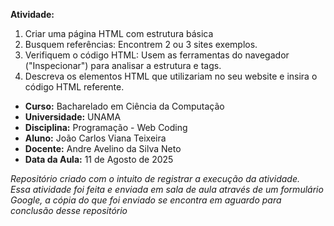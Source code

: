 **Atividade:** 
1. Criar uma página HTML com estrutura básica
2. Busquem referências: Encontrem 2 ou 3 sites exemplos.
3. Verifiquem o código HTML: Usem as ferramentas do navegador ("Inspecionar") para analisar a estrutura e tags.
4. Descreva os elementos HTML que utilizariam no seu website e insira o código HTML referente.
  
- **Curso:** Bacharelado em Ciência da Computação
- **Universidade:** UNAMA
- **Disciplina:** Programação - Web Coding
- **Aluno:** João Carlos Viana Teixeira
- **Docente:** Andre Avelino da Silva Neto
- **Data da Aula:** 11 de Agosto de 2025  

_Repositório criado com o intuito de registrar a execução da atividade._  
_Essa atividade foi feita e enviada em sala de aula através de um formulário Google, a cópia do que foi enviado se encontra em aguardo para conclusão desse repositório_
